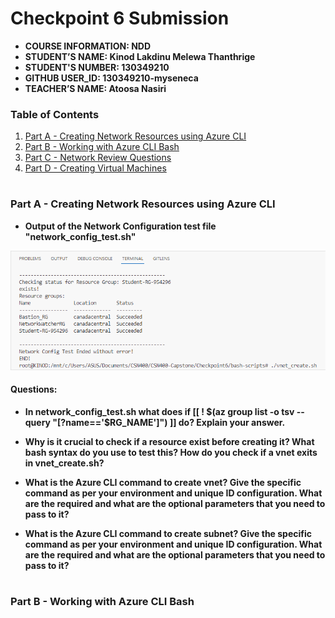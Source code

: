 # Checkpoint 6 Submission

- **COURSE INFORMATION: NDD**
- **STUDENT’S NAME: Kinod Lakdinu Melewa Thanthrige**
- **STUDENT'S NUMBER: 130349210**
- **GITHUB USER_ID: 130349210-myseneca**
- **TEACHER’S NAME: Atoosa Nasiri**

### Table of Contents

1. [Part A - Creating Network Resources using Azure CLI](#header1)
2. [Part B -  Working with Azure CLI Bash](#header2)
3. [Part C - Network Review Questions](#header3)
4. [Part D - Creating Virtual Machines](#header4)

#
### **Part A - Creating Network Resources using Azure CLI**

- **Output of the Network Configuration test file "network_config_test.sh"**
<img src="Network Config Test.png" alt="Network Config Test" title="Network Config Test">

#### **Questions:** ####
- **In network_config_test.sh what does if [[ ! $(az group list -o tsv --query "[?name=='$RG_NAME']") ]] do? Explain your answer.**

- **Why is it crucial to check if a resource exist before creating it? What bash syntax do you use to test this? How do you check if a vnet exits in vnet_create.sh?**

- **What is the Azure CLI command to create vnet? Give the specific command as per your environment and unique ID configuration. What are the required and what are the optional parameters that you need to pass to it?**

- **What is the Azure CLI command to create subnet? Give the specific command as per your environment and unique ID configuration. What are the required and what are the optional parameters that you need to pass to it?**

#
### **Part B -  Working with Azure CLI Bash**


